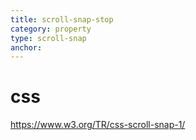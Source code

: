 ```yaml
---
title: scroll-snap-stop
category: property
type: scroll-snap
anchor:
---
```


# css

<https://www.w3.org/TR/css-scroll-snap-1/>

